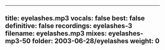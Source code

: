 
---
title: eyelashes.mp3
vocals: false
best: false
definitive: false
recordings: eyelashes-3
filename: eyelashes.mp3
mixes: eyelashes-mp3-50
folder: 2003-06-28/eyelashes
weight: 0
---
